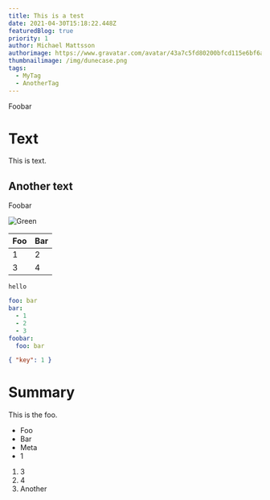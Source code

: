 ```yaml
---
title: This is a test
date: 2021-04-30T15:18:22.448Z
featuredBlog: true
priority: 1
author: Michael Mattsson
authorimage: https://www.gravatar.com/avatar/43a7c5fd80200bfcd115e6bf6a58ec88.jpg?s=96
thumbnailimage: /img/dunecase.png
tags:
  - MyTag
  - AnotherTag
---
```

Foobar

# Text

This is text.

## Another text

Foobar

![Green](/img/1920x1080.png "Green")

| Foo | Bar |
| --- | --- |
| 1   | 2   |
| 3   | 4   |

`hello`

```yaml
foo: bar
bar:
  - 1
  - 2
  - 3
foobar:
  foo: bar
```

```json
{ "key": 1 }
```

# Summary

This is the foo.

- Foo
- Bar
- Meta
- 1 

1. 3
1. 4
1. Another

